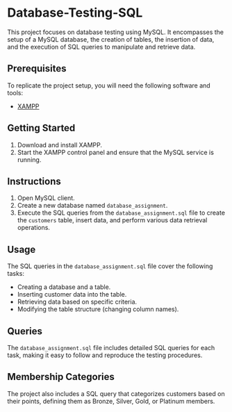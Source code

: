 # Database-Testing-SQL

This project focuses on database testing using MySQL. It encompasses the setup of a MySQL database, the creation of tables, the insertion of data, and the execution of SQL queries to manipulate and retrieve data.

## Prerequisites

To replicate the project setup, you will need the following software and tools:

- [XAMPP](https://www.apachefriends.org/index.html)
  
## Getting Started

1. Download and install XAMPP.
2. Start the XAMPP control panel and ensure that the MySQL service is running.

## Instructions

1. Open MySQL client.
2. Create a new database named `database_assignment`.
3. Execute the SQL queries from the `database_assignment.sql` file to create the `customers` table, insert data, and perform various data retrieval operations.

## Usage

The SQL queries in the `database_assignment.sql` file cover the following tasks:

- Creating a database and a table.
- Inserting customer data into the table.
- Retrieving data based on specific criteria.
- Modifying the table structure (changing column names).

## Queries

The `database_assignment.sql` file includes detailed SQL queries for each task, making it easy to follow and reproduce the testing procedures.

## Membership Categories

The project also includes a SQL query that categorizes customers based on their points, defining them as Bronze, Silver, Gold, or Platinum members.

